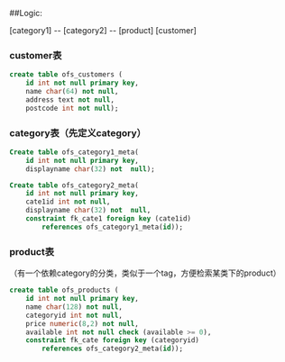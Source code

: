 ##Logic:

[category1] -- [category2] -- [product]
[customer]

### customer表
```sql
create table ofs_customers (
    id int not null primary key, 
    name char(64) not null, 
    address text not null, 
    postcode int not null);
```

### category表（先定义category）
```sql
Create table ofs_category1_meta(
    id int not null primary key, 
    displayname char(32) not  null);

Create table ofs_category2_meta(
    id int not null primary key, 
    cate1id int not null, 
    displayname char(32) not  null, 
    constraint fk_cate1 foreign key (cate1id) 
        references ofs_category1_meta(id)); 
```

### product表
（有一个依赖category的分类，类似于一个tag，方便检索某类下的product）
```sql
create table ofs_products (
    id int not null primary key, 
    name char(128) not null, 
    categoryid int not null, 
    price numeric(8,2) not null, 
    available int not null check (available >= 0), 
    constraint fk_cate foreign key (categoryid) 
        references ofs_category2_meta(id));
```
